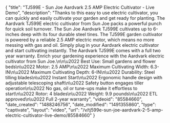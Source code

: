 {
    "title": "TJ599E - Sun Joe Aardvark 2.5 AMP Electric Cultivator - Live Demo",
    "description": "Thanks to this easy to use electric cultivator, you can quickly and easily cultivate your garden and get ready for planting. The Aardvark TJ599E electric cultivator from Sun Joe packs a powerful punch for quick soil turnover. The Sun Joe Aardvark TJ599E cultivates up to 6-inches deep with its four durable steel tines. The TJ599E garden cultivator is powered by a reliable 2.5 AMP electric motor, which means no more messing with gas and oil. Simply plug in your Aardvark electric cultivator and start cultivating instantly. The Aardvark TJ599E comes with a full two year warranty. Enrich your gardening experience with the Aardvark electric cultivator from Sun Joe.\n\n\u2022 Best Use: Small gardens and flower beds\n\u2022 Motor: 2.5 AMP\n\u2022 Maximum Cultivating Width: 6.3-IN\n\u2022 Maximum Cultivating Depth: 6-IN\n\u2022 Durability: Steel tilling blades\n\u2022 Instant Start\n\u2022 Ergonomic handle design with adjustable telescoping shaft\n\u2022 Safety button engages tiller operation\n\u2022 No gas, oil or tune-ups make it effortless to start\n\u2022 Rotor: 4 blades\n\u2022 Weight: 9.9 pounds\n\u2022 ETL approved\n\u2022 Full 2-year warranty",
    "videoid": "85584660",
    "date_created": "1488246756",
    "date_modified": "1491355860",
    "type": "captivate",
    "layout": "video",
    "url": "\/v\/tj599e-sun-joe-aardvark-2-5-amp-electric-cultivator-live-demo\/85584660"
}